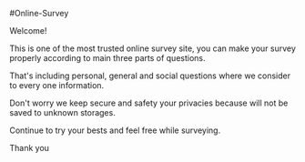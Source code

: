 #Online-Survey

Welcome!

This is one of the most trusted online survey site,
you can make your survey properly according to main 
three parts of questions.

That's including personal, general and social questions
where we consider to every one information.

Don't worry we keep secure and safety your privacies 
because will not be saved to unknown storages.

Continue to try your bests
and feel free while surveying.

Thank you

